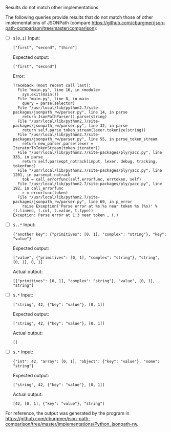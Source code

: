Results do not match other implementations

The following queries provide results that do not match those of other implementations of JSONPath
(compare https://github.com/cburgmer/json-path-comparison/tree/master/comparison):

- [ ] `$[0,1]`
  Input:
  ```
  ["first", "second", "third"]
  ```
  Expected output:
  ```
  ["first", "second"]
  ```
  Error:
  ```
  Traceback (most recent call last):
    File "main.py", line 16, in <module>
      sys.exit(main())
    File "main.py", line 8, in main
      query = parse(selector)
    File "/usr/local/lib/python2.7/site-packages/jsonpath_rw/parser.py", line 14, in parse
      return JsonPathParser().parse(string)
    File "/usr/local/lib/python2.7/site-packages/jsonpath_rw/parser.py", line 32, in parse
      return self.parse_token_stream(lexer.tokenize(string))
    File "/usr/local/lib/python2.7/site-packages/jsonpath_rw/parser.py", line 55, in parse_token_stream
      return new_parser.parse(lexer = IteratorToTokenStream(token_iterator))
    File "/usr/local/lib/python2.7/site-packages/ply/yacc.py", line 333, in parse
      return self.parseopt_notrack(input, lexer, debug, tracking, tokenfunc)
    File "/usr/local/lib/python2.7/site-packages/ply/yacc.py", line 1201, in parseopt_notrack
      tok = call_errorfunc(self.errorfunc, errtoken, self)
    File "/usr/local/lib/python2.7/site-packages/ply/yacc.py", line 192, in call_errorfunc
      r = errorfunc(token)
    File "/usr/local/lib/python2.7/site-packages/jsonpath_rw/parser.py", line 69, in p_error
      raise Exception('Parse error at %s:%s near token %s (%s)' % (t.lineno, t.col, t.value, t.type)) 
  Exception: Parse error at 1:3 near token , (,)
  ```

- [ ] `$..*`
  Input:
  ```
  {"another key": {"primitives": [0, 1], "complex": "string"}, "key": "value"}
  ```
  Expected output:
  ```
  ["value", {"primitives": [0, 1], "complex": "string"}, "string", [0, 1], 0, 1]
  ```
  Actual output:
  ```
  [{"primitives": [0, 1], "complex": "string"}, "value", [0, 1], "string"]
  ```

- [ ] `$.*`
  Input:
  ```
  ["string", 42, {"key": "value"}, [0, 1]]
  ```
  Expected output:
  ```
  ["string", 42, {"key": "value"}, [0, 1]]
  ```
  Actual output:
  ```
  []
  ```

- [ ] `$.*`
  Input:
  ```
  {"int": 42, "array": [0, 1], "object": {"key": "value"}, "some": "string"}
  ```
  Expected output:
  ```
  ["string", 42, {"key": "value"}, [0, 1]]
  ```
  Actual output:
  ```
  [42, [0, 1], {"key": "value"}, "string"]
  ```


For reference, the output was generated by the program in https://github.com/cburgmer/json-path-comparison/tree/master/implementations/Python_jsonpath-rw.
